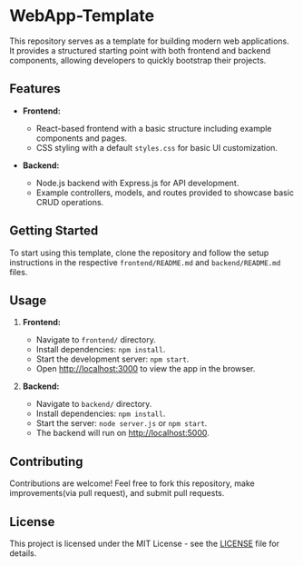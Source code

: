 # WebApp-Template

This repository serves as a template for building modern web applications. It provides a structured starting point with both frontend and backend components, allowing developers to quickly bootstrap their projects.

## Features

- **Frontend:**
  - React-based frontend with a basic structure including example components and pages.
  - CSS styling with a default `styles.css` for basic UI customization.
  
- **Backend:**
  - Node.js backend with Express.js for API development.
  - Example controllers, models, and routes provided to showcase basic CRUD operations.
  
## Getting Started

To start using this template, clone the repository and follow the setup instructions in the respective `frontend/README.md` and `backend/README.md` files.

## Usage

1. **Frontend:**
   - Navigate to `frontend/` directory.
   - Install dependencies: `npm install`.
   - Start the development server: `npm start`.
   - Open [http://localhost:3000](http://localhost:3000) to view the app in the browser.

2. **Backend:**
   - Navigate to `backend/` directory.
   - Install dependencies: `npm install`.
   - Start the server: `node server.js` or `npm start`.
   - The backend will run on [http://localhost:5000](http://localhost:5000).

## Contributing

Contributions are welcome! Feel free to fork this repository, make improvements(via pull request), and submit pull requests.

## License

This project is licensed under the MIT License - see the [LICENSE](LICENSE) file for details.
